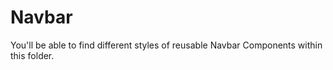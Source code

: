 <h1>Navbar</h1>

You'll be able to find different styles of reusable Navbar Components within this folder.
